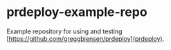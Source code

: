 # prdeploy-example-repo
Example repository for using and testing [https://github.com/greggbjensen/prdeploy](prdeploy).
